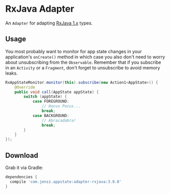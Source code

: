 RxJava Adapter
==============
An `Adapter` for adapting [RxJava 1.x](https://github.com/ReactiveX/RxJava/tree/1.x) types.

Usage
-----
You most probably want to monitor for app state changes in your application's `onCreate()` method
in which case you also don't need to worry about unsubscribing from the `Observable`.
Remember that if you subscribe in an `Activity` or a `Fragment`, don't forget to unsubscribe to avoid memory leaks.

```java
RxAppStateMonitor.monitor(this).subscribe(new Action1<AppState>() {
    @Override
    public void call(AppState appState) {
        switch (appState) {
            case FOREGROUND:
                // Hocus Pocus...
                break;
            case BACKGROUND:
                // Abracadabra!
                break;
        }
    }
});
```

Download
--------
Grab it via Gradle:

```groovy
dependencies {
  compile 'com.jenzz.appstate:adapter-rxjava:3.0.0'
}
```